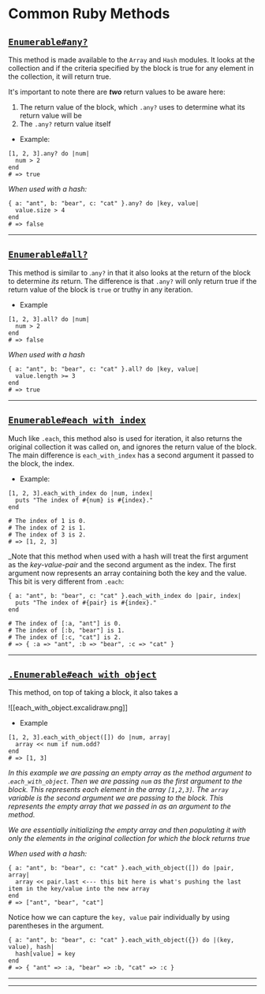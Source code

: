 # Common Ruby Methods

## [`Enumerable#any?`](https://ruby-doc.org/core-3.1.2/Enumerable.html#method-i-any-3F)
This method is made available to the `Array` and `Hash` modules. It looks at the collection and if the criteria specified by the block is true for any element in the collection, it will return true.

It's important to note there are **_two_** return values to be aware here:
1. The return value of the block, which `.any?` uses to determine what its return value will be
2. The `.any?` return value itself

- Example:
```
[1, 2, 3].any? do |num|
  num > 2
end
# => true
```
_When used with a hash:_
```
{ a: "ant", b: "bear", c: "cat" }.any? do |key, value|
  value.size > 4
end
# => false
```

---

## [`Enumerable#all?`](https://ruby-doc.org/core-3.1.2/Enumerable.html#method-i-all-3F)
This method is similar to .`any?` in that it also looks at the return of the block to determine _its_ return. The difference is that `.any?` will only return true if the return value of the block is `true` or truthy in any iteration.

- Example
```
[1, 2, 3].all? do |num|
  num > 2
end
# => false
```
_When used with a hash_

```
{ a: "ant", b: "bear", c: "cat" }.all? do |key, value|
  value.length >= 3
end
# => true
```

---

## [`Enumerable#each_with_index`](https://ruby-doc.org/core-3.1.2/Enumerable.html#method-i-each_with_index)

Much like `.each`, this method also is used for iteration, it also returns the original collection it was called on, and ignores the return value of the block. The main difference is `each_with_index` has a second argument it passed to the block, the index.

- Example:
```
[1, 2, 3].each_with_index do |num, index|
  puts "The index of #{num} is #{index}."
end

# The index of 1 is 0.
# The index of 2 is 1.
# The index of 3 is 2.
# => [1, 2, 3]
```

_Note that this method when used with a hash will treat the first argument as the *key-value-pair* and the second argument as the index. The first argument now represents an array containing both the key and the value. This bit is very different from `.each`:

```
{ a: "ant", b: "bear", c: "cat" }.each_with_index do |pair, index|
  puts "The index of #{pair} is #{index}."
end

# The index of [:a, "ant"] is 0.
# The index of [:b, "bear"] is 1.
# The index of [:c, "cat"] is 2.
# => { :a => "ant", :b => "bear", :c => "cat" }
```

---

## [`.Enumerable#each_with_object`](https://ruby-doc.org/core-3.1.2/Enumerable.html#method-i-each_with_object)

This method, on top of taking a block, it also takes a 

![[each_with_object.excalidraw.png]]

- Example
```
[1, 2, 3].each_with_object([]) do |num, array|
  array << num if num.odd?
end
# => [1, 3]
```
_In this example we are passing an empty array as the method argument to .`each_with_object`. Then we are passing `num` as the first argument to the block. This represents each element in the array `[1,2,3]`. The `array` variable is the second argument we are passing to the block. This represents the empty array that we passed in as an argument to the method._

_We are essentially initializing the empty array and then populating it with only the elements in the original collection for which the block returns true_

_When used with a hash:_
```
{ a: "ant", b: "bear", c: "cat" }.each_with_object([]) do |pair, array|
  array << pair.last <--- this bit here is what's pushing the last item in the key/value into the new array
end
# => ["ant", "bear", "cat"]
```

Notice how we can capture the `key, value` pair individually by using parentheses in the argument. 

```
{ a: "ant", b: "bear", c: "cat" }.each_with_object({}) do |(key, value), hash|
  hash[value] = key
end
# => { "ant" => :a, "bear" => :b, "cat" => :c }
```

---


---